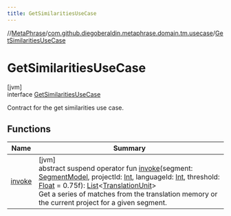 ```yaml
---
title: GetSimilaritiesUseCase
---
```

//[MetaPhrase](../../../index.html)/[com.github.diegoberaldin.metaphrase.domain.tm.usecase](../index.html)/[GetSimilaritiesUseCase](index.html)



# GetSimilaritiesUseCase



[jvm]\
interface [GetSimilaritiesUseCase](index.html)

Contract for the get similarities use case.



## Functions


| Name | Summary |
|---|---|
| [invoke](invoke.html) | [jvm]<br>abstract suspend operator fun [invoke](invoke.html)(segment: [SegmentModel](../../com.github.diegoberaldin.metaphrase.domain.project.data/-segment-model/index.html), projectId: [Int](https://kotlinlang.org/api/latest/jvm/stdlib/kotlin/-int/index.html), languageId: [Int](https://kotlinlang.org/api/latest/jvm/stdlib/kotlin/-int/index.html), threshold: [Float](https://kotlinlang.org/api/latest/jvm/stdlib/kotlin/-float/index.html) = 0.75f): [List](https://kotlinlang.org/api/latest/jvm/stdlib/kotlin.collections/-list/index.html)&lt;[TranslationUnit](../../com.github.diegoberaldin.metaphrase.domain.project.data/-translation-unit/index.html)&gt;<br>Get a series of matches from the translation memory or the current project for a given segment. |

